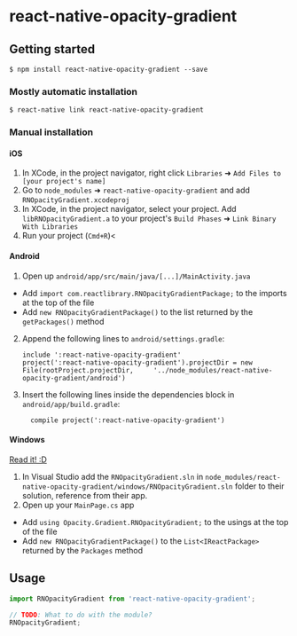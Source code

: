 
# react-native-opacity-gradient

## Getting started

`$ npm install react-native-opacity-gradient --save`

### Mostly automatic installation

`$ react-native link react-native-opacity-gradient`

### Manual installation


#### iOS

1. In XCode, in the project navigator, right click `Libraries` ➜ `Add Files to [your project's name]`
2. Go to `node_modules` ➜ `react-native-opacity-gradient` and add `RNOpacityGradient.xcodeproj`
3. In XCode, in the project navigator, select your project. Add `libRNOpacityGradient.a` to your project's `Build Phases` ➜ `Link Binary With Libraries`
4. Run your project (`Cmd+R`)<

#### Android

1. Open up `android/app/src/main/java/[...]/MainActivity.java`
  - Add `import com.reactlibrary.RNOpacityGradientPackage;` to the imports at the top of the file
  - Add `new RNOpacityGradientPackage()` to the list returned by the `getPackages()` method
2. Append the following lines to `android/settings.gradle`:
  	```
  	include ':react-native-opacity-gradient'
  	project(':react-native-opacity-gradient').projectDir = new File(rootProject.projectDir, 	'../node_modules/react-native-opacity-gradient/android')
  	```
3. Insert the following lines inside the dependencies block in `android/app/build.gradle`:
  	```
      compile project(':react-native-opacity-gradient')
  	```

#### Windows
[Read it! :D](https://github.com/ReactWindows/react-native)

1. In Visual Studio add the `RNOpacityGradient.sln` in `node_modules/react-native-opacity-gradient/windows/RNOpacityGradient.sln` folder to their solution, reference from their app.
2. Open up your `MainPage.cs` app
  - Add `using Opacity.Gradient.RNOpacityGradient;` to the usings at the top of the file
  - Add `new RNOpacityGradientPackage()` to the `List<IReactPackage>` returned by the `Packages` method


## Usage
```javascript
import RNOpacityGradient from 'react-native-opacity-gradient';

// TODO: What to do with the module?
RNOpacityGradient;
```
  